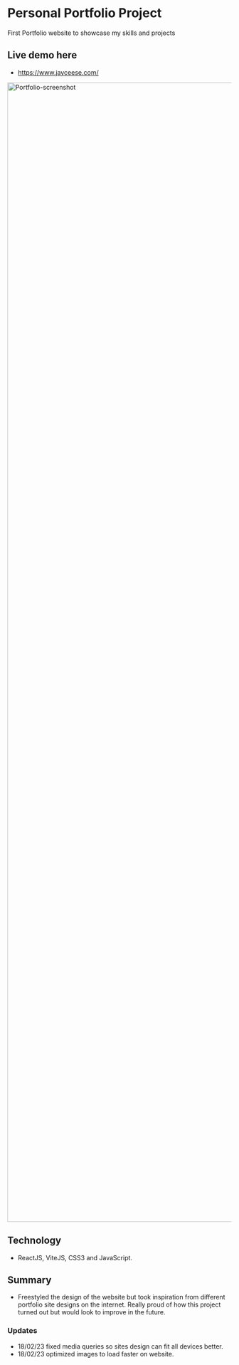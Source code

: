 # Personal Portfolio Project

First Portfolio website to showcase my skills and projects

## Live demo here
  - https://www.jayceese.com/
  
<img width="2559" alt="Portfolio-screenshot" src="https://user-images.githubusercontent.com/94608894/219551786-56fb4eb1-392f-4019-8d1b-6c85c76e3d15.png">

## Technology
  - ReactJS, ViteJS, CSS3 and JavaScript.

## Summary
  - Freestyled the design of the website but took inspiration from different portfolio site designs on the internet. 
  Really proud of how this project turned out but would look to improve in the future.

### Updates
  -  18/02/23 fixed media queries so sites design can fit all devices better.
  - 18/02/23 optimized images to load faster on website.